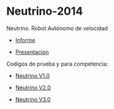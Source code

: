 # Neutrino-2014
Neutrino. Robot Autónomo de velocidad

- [Informe][informe]

- [Presentacion][presentacion]

Codigos de prueba y para competencia:
- [Neutrino V1.0][ver1]
- [Neutrino V2.0][ver2]
- [Neutrino V3.0][ver3]


  [ver1]: https://github.com/Vitoko-Arriagada/Neutrino-2014/tree/main/Neutrino%20version%201.0
  [ver2]: https://github.com/Vitoko-Arriagada/Neutrino-2014/tree/main/Neutrino%20version%202.0/Codigos
  [ver3]: https://github.com/Vitoko-Arriagada/Neutrino-2014/tree/main/Neutrino%20version%203.0
  [informe]: https://github.com/Vitoko-Arriagada/Neutrino-2014/blob/main/Informe%20Neutrino%202014.pdf
  [presentacion]: https://github.com/Vitoko-Arriagada/Neutrino-2014/blob/main/NEUTRINO.pptx
